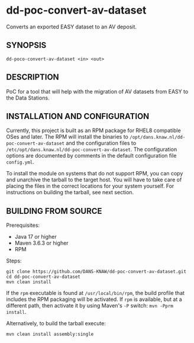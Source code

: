 dd-poc-convert-av-dataset
=========================

Converts an exported EASY dataset to an AV deposit.

SYNOPSIS
--------

```shell
dd-poco-convert-av-dataset <in> <out>
```

DESCRIPTION
-----------
PoC for a tool that will help with the migration of AV datasets from EASY to the Data Stations.


INSTALLATION AND CONFIGURATION
------------------------------
Currently, this project is built as an RPM package for RHEL8 compatible OSes and later. The RPM will install the binaries to
`/opt/dans.knaw.nl/dd-poc-convert-av-dataset` and the configuration files to `/etc/opt/dans.knaw.nl/dd-poc-convert-av-dataset`. The configuration options are documented by
comments in the default configuration file `config.yml`.

To install the module on systems that do not support RPM, you can copy and unarchive the tarball to the target host. You will have to take care of placing the
files in the correct locations for your system yourself. For instructions on building the tarball, see next section.

BUILDING FROM SOURCE
--------------------
Prerequisites:

* Java 17 or higher
* Maven 3.6.3 or higher
* RPM

Steps:

```shell 
git clone https://github.com/DANS-KNAW/dd-poc-convert-av-dataset.git
cd dd-poc-convert-av-dataset
mvn clean install
```

If the `rpm` executable is found at `/usr/local/bin/rpm`, the build profile that includes the RPM packaging will be activated. If `rpm` is available, but at a
different path, then activate it by using Maven's `-P` switch: `mvn -Pprm install`.

Alternatively, to build the tarball execute:

```bash
mvn clean install assembly:single
```

